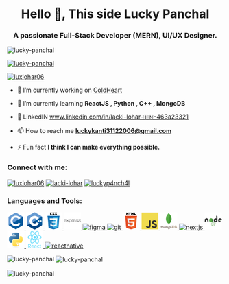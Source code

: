 <h1 align="center">Hello 👋, This side Lucky Panchal</h1>
<h3 align="center">A passionate Full-Stack Developer (MERN), UI/UX Designer.</h3>

<p align="left"> <img src="https://komarev.com/ghpvc/?username=lucky-panchal&label=Profile%20views&color=0e75b6&style=flat" alt="lucky-panchal" /> </p>

<p align="left"> <a href="https://github.com/ryo-ma/github-profile-trophy"><img src="https://github-profile-trophy.vercel.app/?username=lucky-panchal" alt="lucky-panchal" /></a> </p>

<p align="left"> <a href="https://twitter.com/luxlohar06" target="blank"><img src="https://img.shields.io/twitter/follow/luxlohar06?logo=twitter&style=for-the-badge" alt="luxlohar06" /></a> </p>

- 🔭 I’m currently working on [ColdHeart](https://github.com/lucky-panchal/Coffee-Project-Team.git)

- 🌱 I’m currently learning **ReactJS , Python , C++ , MongoDB**

- 📝 LinkedIN www.linkedin.com/in/lacki-lohar-🇮🇳-463a23321

- 📫 How to reach me **luckykanti31122006@gmail.com**

- ⚡ Fun fact **I think I can make everything possible.**

<h3 align="left">Connect with me:</h3>
<p align="left">
<a href="https://twitter.com/luxlohar06" target="blank"><img align="center" src="https://raw.githubusercontent.com/rahuldkjain/github-profile-readme-generator/master/src/images/icons/Social/twitter.svg" alt="luxlohar06" height="30" width="40" /></a>
<a href="https://linkedin.com/in/lacki-lohar" target="blank"><img align="center" src="https://raw.githubusercontent.com/rahuldkjain/github-profile-readme-generator/master/src/images/icons/Social/linked-in-alt.svg" alt="lacki-lohar" height="30" width="40" /></a>
<a href="https://instagram.com/luckyp4nch4l" target="blank"><img align="center" src="https://raw.githubusercontent.com/rahuldkjain/github-profile-readme-generator/master/src/images/icons/Social/instagram.svg" alt="luckyp4nch4l" height="30" width="40" /></a>
</p>

<h3 align="left">Languages and Tools:</h3>
<p align="left"> <a href="https://www.cprogramming.com/" target="_blank" rel="noreferrer"> <img src="https://raw.githubusercontent.com/devicons/devicon/master/icons/c/c-original.svg" alt="c" width="40" height="40"/> </a> <a href="https://www.w3schools.com/cpp/" target="_blank" rel="noreferrer"> <img src="https://raw.githubusercontent.com/devicons/devicon/master/icons/cplusplus/cplusplus-original.svg" alt="cplusplus" width="40" height="40"/> </a> <a href="https://www.w3schools.com/css/" target="_blank" rel="noreferrer"> <img src="https://raw.githubusercontent.com/devicons/devicon/master/icons/css3/css3-original-wordmark.svg" alt="css3" width="40" height="40"/> </a> <a href="https://expressjs.com" target="_blank" rel="noreferrer"> <img src="https://raw.githubusercontent.com/devicons/devicon/master/icons/express/express-original-wordmark.svg" alt="express" width="40" height="40"/> </a> <a href="https://www.figma.com/" target="_blank" rel="noreferrer"> <img src="https://www.vectorlogo.zone/logos/figma/figma-icon.svg" alt="figma" width="40" height="40"/> </a> <a href="https://git-scm.com/" target="_blank" rel="noreferrer"> <img src="https://www.vectorlogo.zone/logos/git-scm/git-scm-icon.svg" alt="git" width="40" height="40"/> </a> <a href="https://www.w3.org/html/" target="_blank" rel="noreferrer"> <img src="https://raw.githubusercontent.com/devicons/devicon/master/icons/html5/html5-original-wordmark.svg" alt="html5" width="40" height="40"/> </a> <a href="https://developer.mozilla.org/en-US/docs/Web/JavaScript" target="_blank" rel="noreferrer"> <img src="https://raw.githubusercontent.com/devicons/devicon/master/icons/javascript/javascript-original.svg" alt="javascript" width="40" height="40"/> </a> <a href="https://www.mongodb.com/" target="_blank" rel="noreferrer"> <img src="https://raw.githubusercontent.com/devicons/devicon/master/icons/mongodb/mongodb-original-wordmark.svg" alt="mongodb" width="40" height="40"/> </a> <a href="https://nextjs.org/" target="_blank" rel="noreferrer"> <img src="https://cdn.worldvectorlogo.com/logos/nextjs-2.svg" alt="nextjs" width="40" height="40"/> </a> <a href="https://nodejs.org" target="_blank" rel="noreferrer"> <img src="https://raw.githubusercontent.com/devicons/devicon/master/icons/nodejs/nodejs-original-wordmark.svg" alt="nodejs" width="40" height="40"/> </a> <a href="https://www.python.org" target="_blank" rel="noreferrer"> <img src="https://raw.githubusercontent.com/devicons/devicon/master/icons/python/python-original.svg" alt="python" width="40" height="40"/> </a> <a href="https://reactjs.org/" target="_blank" rel="noreferrer"> <img src="https://raw.githubusercontent.com/devicons/devicon/master/icons/react/react-original-wordmark.svg" alt="react" width="40" height="40"/> </a> <a href="https://reactnative.dev/" target="_blank" rel="noreferrer"> <img src="https://reactnative.dev/img/header_logo.svg" alt="reactnative" width="40" height="40"/> </a> </p>

<p><img align="left" src="https://github-readme-stats.vercel.app/api/top-langs?username=lucky-panchal&show_icons=true&locale=en&layout=compact" alt="lucky-panchal" /></p>

<p>&nbsp;<img align="center" src="https://github-readme-stats.vercel.app/api?username=lucky-panchal&show_icons=true&locale=en" alt="lucky-panchal" /></p>

<p><img align="center" src="https://github-readme-streak-stats.herokuapp.com/?user=lucky-panchal&" alt="lucky-panchal" /></p>
